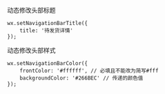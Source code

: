 动态修改头部标题

```
wx.setNavigationBarTitle({
	title: '待发货详情' 
});
```

动态修改头部样式

```
wx.setNavigationBarColor({
	frontColor: '#ffffff', // 必填且不能改为简写#fff
	backgroundColor: '#266BEC' // 传递的颜色值
});
```

